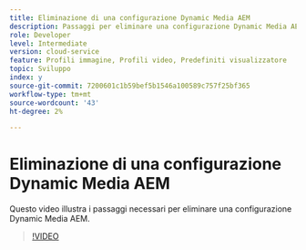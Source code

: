 ```yaml
---
title: Eliminazione di una configurazione Dynamic Media AEM
description: Passaggi per eliminare una configurazione Dynamic Media AEM da AEM Assets.
role: Developer
level: Intermediate
version: cloud-service
feature: Profili immagine, Profili video, Predefiniti visualizzatore
topic: Sviluppo
index: y
source-git-commit: 7200601c1b59bef5b1546a100589c757f25bf365
workflow-type: tm+mt
source-wordcount: '43'
ht-degree: 2%

---
```



# Eliminazione di una configurazione Dynamic Media AEM

Questo video illustra i passaggi necessari per eliminare una configurazione Dynamic Media AEM.

>[!VIDEO](https://video.tv.adobe.com/v/335363?quality=9&learn=on)
